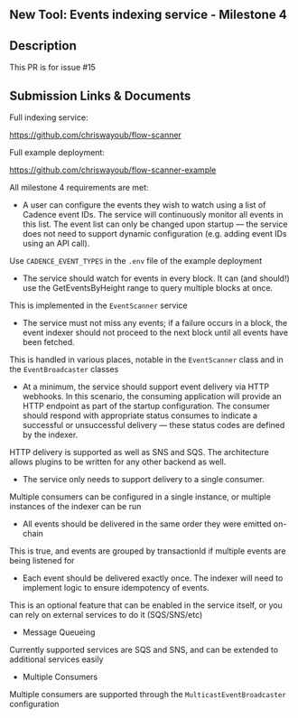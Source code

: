 ## New Tool: Events indexing service - Milestone 4

## Description

This PR is for issue #15

## Submission Links & Documents

Full indexing service:

https://github.com/chriswayoub/flow-scanner

Full example deployment:

https://github.com/chriswayoub/flow-scanner-example


All milestone 4 requirements are met:

* A user can configure the events they wish to watch using a list of Cadence event IDs. The service will continuously monitor all events in this list. The event list can only be changed upon startup — the service does not need to support dynamic configuration (e.g. adding event IDs using an API call).

Use `CADENCE_EVENT_TYPES` in the `.env` file of the example deployment

* The service should watch for events in every block. It can (and should!) use the GetEventsByHeight range to query multiple blocks at once.

This is implemented in the `EventScanner` service

* The service must not miss any events; if a failure occurs in a block, the event indexer should not proceed to the next block until all events have been fetched.

This is handled in various places, notable in the `EventScanner` class and in the `EventBroadcaster` classes

* At a minimum, the service should support event delivery via HTTP webhooks. In this scenario, the consuming application will provide an HTTP endpoint as part of the startup configuration. The consumer should respond with appropriate status consumes to indicate a successful or unsuccessful delivery — these status codes are defined by the indexer.

HTTP delivery is supported as well as SNS and SQS. The architecture allows plugins to be written for any other backend as well.

* The service only needs to support delivery to a single consumer.

Multiple consumers can be configured in a single instance, or multiple instances of the indexer can be run

* All events should be delivered in the same order they were emitted on-chain

This is true, and events are grouped by transactionId if multiple events are being listened for

* Each event should be delivered exactly once. The indexer will need to implement logic to ensure idempotency of events.

This is an optional feature that can be enabled in the service itself, or you can rely on external services to do it (SQS/SNS/etc)

* Message Queueing

Currently supported services are SQS and SNS, and can be extended to additional services easily

* Multiple Consumers

Multiple consumers are supported through the `MulticastEventBroadcaster` configuration
